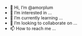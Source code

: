 - 👋 Hi, I’m @amorplum
- 👀 I’m interested in ...
- 🌱 I’m currently learning ...
- 💞️ I’m looking to collaborate on ...
- 📫 How to reach me ...

<!---
amorplum/amorplum is a ✨ special ✨ repository because its `README.md` (this file) appears on your GitHub profile.
You can click the Preview link to take a look at your changes.
--->

